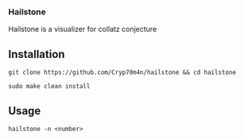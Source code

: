 ### Hailstone

Hailstone is a visualizer for collatz conjecture

## Installation
```
git clone https://github.com/Cryp70m4n/hailstone && cd hailstone
```

```
sudo make clean install
```

## Usage
```
hailstone -n <number>
```
